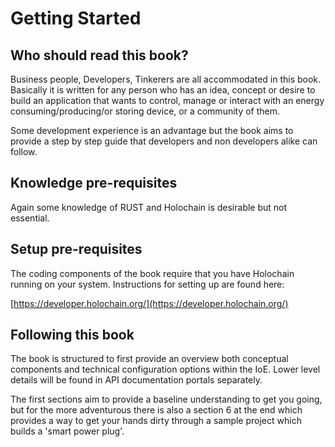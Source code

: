 # Getting Started

## Who should read this book?
Business people, Developers, Tinkerers are all accommodated in this book.
Basically it is written for any person who has an idea, concept or desire to build an application that wants to control, manage or interact with an energy consuming/producing/or storing device, or a community of them.

Some development experience is an advantage but the book aims to provide a step by step guide that developers and non developers alike can follow.

## Knowledge pre-requisites
Again some knowledge of RUST and Holochain is desirable but not essential.

## Setup pre-requisites
The coding components of the book require that you have Holochain running on your system.
Instructions for setting up are found here:

[https://developer.holochain.org/](https://developer.holochain.org/)

## Following this book
The book is structured to first provide an overview both conceptual components and technical configuration options within the IoE.
Lower level details will be found in API documentation portals separately.

The first sections aim to provide a baseline understanding to get you going, but for the more adventurous there is also a section 6 at the end which provides a way to get your hands dirty through a sample project which builds a 'smart power plug'.
